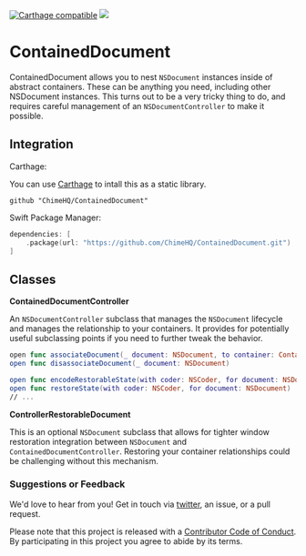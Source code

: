 [![Carthage compatible](https://img.shields.io/badge/Carthage-compatible-4BC51D.svg)](https://github.com/Carthage/Carthage)
![](https://img.shields.io/badge/Swift-5.0-orange.svg)

# ContainedDocument

ContainedDocument allows you to nest `NSDocument` instances inside of abstract containers. These can be anything you need, including other NSDocument instances. This turns out to be a very tricky thing to do, and requires careful management of an `NSDocumentController` to make it possible.

## Integration

Carthage:

You can use [Carthage](https://github.com/Carthage/Carthage) to intall this as a static library.

```
github "ChimeHQ/ContainedDocument"
```

Swift Package Manager:

```swift
dependencies: [
    .package(url: "https://github.com/ChimeHQ/ContainedDocument.git")
]
```

## Classes

**ContainedDocumentController**

An `NSDocumentController` subclass that manages the `NSDocument` lifecycle and manages the relationship to your containers. It provides for potentially useful subclassing points if you need to further tweak the behavior.

```swift
open func associateDocument(_ document: NSDocument, to container: Container)
open func disassociateDocument(_ document: NSDocument)

open func encodeRestorableState(with coder: NSCoder, for document: NSDocument)
open func restoreState(with coder: NSCoder, for document: NSDocument)
// ...
```

**ControllerRestorableDocument**

This is an optional `NSDocument` subclass that allows for tighter window restoration integration between `NSDocument` and `ContainedDocumentController`. Restoring your container relationships could be challenging without this mechanism.

### Suggestions or Feedback

We'd love to hear from you! Get in touch via [twitter](https://twitter.com/chimehq), an issue, or a pull request.

Please note that this project is released with a [Contributor Code of Conduct](CODE_OF_CONDUCT.md). By participating in this project you agree to abide by its terms.
